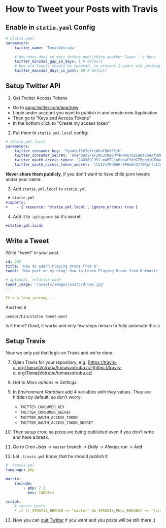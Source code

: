 # How to Tweet your Posts with Travis

## Enable in `statie.yaml` Config

```yaml
# statie.yaml
parameters:
    twitter_name: 'TomasVotruba'
    
    # how many days to wait before publishing another Tweet - 0 days
    twitter_minimal_gap_in_days: 1 # default 
    # how old Tweets should be tweeted, to prevent 2-years old posting
    twitter_maximal_days_in_past: 60 # default 
```

## Setup Twitter API 
 
1. Get Twitter Access Tokens

- Go to [apps.twitter.com/app/new](https://developer.twitter.com/app/new)
- Login under account you want to publish in and create new Application
- Then go to "Keys and Access Tokens"
- In the bottom click to "Create my access token"

2. Put them to `statie.yml.local` config:

```yaml
# statie.yml.local
parameters:
    twitter_consumer_key: 'TgnmCuTSH7gftcWOaFBUXPZzH'
    twitter_consumer_secret: '9oenODoyFsF2mG3zNevUY4HPwG76zGQBTBoWzfHUKCIorR2lJ0'
    twitter_oauth_access_token: '2463691352-mAMTJjo6kowEYddGTPpqdjUTWueQwWrLUdHpB9O'
    twitter_oauth_access_token_secret: 'ltb12xYHdWAHrtPWm5h31T6Rptfa1IyutensM5EsX47Dt'
```

**Never share them publicly**, if you don't want to have child porn tweets under your name. 

3. Add `statie.yml.local` to `statie.yml`

```diff
 # statie.yml
+imports:
+    - { resource: 'statie.yml.local', ignore_errors: true }
```

4. Add it to `.gitignore` so it's secret

```diff
+statie.yml.local
```

## Write a Tweet

Write "tweet" in your post.

```yaml
id: 252
title: 'How to Learn Playing Drums from 0'
tweet: 'New post on my blog: How to Learn Playing Drums from 0 #music'

# optional, relative path
tweet_image: '/assets/images/posts/drums.jpg'
---

It's a long journey...

```

And test it

```bsah
vendor/bin/statie tweet-post
```

Is it there? Good, it works and only few steps remain to fully automate this :)

## Setup Travis

Now we only put that logic on Travis and we're done.

7. Open Travis for your repository, e.g. [https://travis-ci.org/TomasVotruba/tomasvotruba.cz](https://travis-ci.org/TomasVotruba/tomasvotruba.cz)

8. Got to *More options* => *Settings*

9. In *Environment Variables* add 4 variables with they values. They are hidden by default, so don't worry:
    - `TWITTER_CONSUMER_KEY`
    - `TWITTER_CONSUMER_SECRET`
    - `TWITTER_OAUTH_ACCESS_TOKEN`
    - `TWITTER_OAUTH_ACCESS_TOKEN_SECRET`

10. Then setup cron, so posts are being published even if you don't write and have a break.

11. Go to *Cron Jobs* → `master` branch → *Daily* → *Always run* → Add

12. Let `.travis.yml` know, that he should publish it

```yaml
# .travis.yml
language: php

matrix:
    include:
        - php: 7.3
          env: TWEET=1

script:
    # tweets posts
    - if [[ $TRAVIS_BRANCH == "master" && $TRAVIS_PULL_REQUEST == "false" && $TWEET != "" ]]; then vendor/bin/publish-new-tweet; fi
```

13. Now you can [quit Twitter](https://www.tomasvotruba.cz/blog/2017/01/20/4-emotional-reasons-why-I-quit-my-twitter/) if you want and you posts will be still there :)
